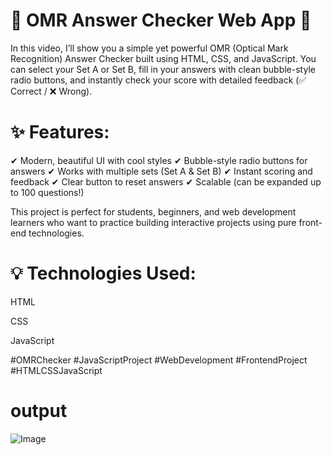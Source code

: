 # 🎯 OMR Answer Checker Web App 🎯

In this video, I’ll show you a simple yet powerful OMR (Optical Mark Recognition) Answer Checker built using HTML, CSS, and JavaScript.
You can select your Set A or Set B, fill in your answers with clean bubble-style radio buttons, and instantly check your score with detailed feedback (✅ Correct / ❌ Wrong).

# ✨ Features:
✔ Modern, beautiful UI with cool styles
✔ Bubble-style radio buttons for answers
✔ Works with multiple sets (Set A & Set B)
✔ Instant scoring and feedback
✔ Clear button to reset answers
✔ Scalable (can be expanded up to 100 questions!)

This project is perfect for students, beginners, and web development learners who want to practice building interactive projects using pure front-end technologies.

# 💡 Technologies Used:

HTML

CSS

JavaScript

#OMRChecker #JavaScriptProject #WebDevelopment #FrontendProject #HTMLCSSJavaScript

# output
![Image](https://github.com/user-attachments/assets/a752d8e3-b3d6-4fee-927d-72c62e88faba)
